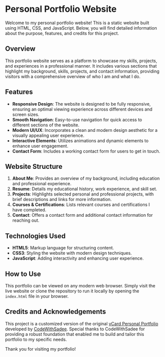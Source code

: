 # Personal Portfolio Website

Welcome to my personal portfolio website! This is a static website built using HTML, CSS, and JavaScript. Below, you will find detailed information about the purpose, features, and credits for this project.

## Overview

This portfolio website serves as a platform to showcase my skills, projects, and experiences in a professional manner. It includes various sections that highlight my background, skills, projects, and contact information, providing visitors with a comprehensive overview of who I am and what I do.

## Features

- **Responsive Design**: The website is designed to be fully responsive, ensuring an optimal viewing experience across different devices and screen sizes.
- **Smooth Navigation**: Easy-to-use navigation for quick access to different sections of the website.
- **Modern UI/UX**: Incorporates a clean and modern design aesthetic for a visually appealing user experience.
- **Interactive Elements**: Utilizes animations and dynamic elements to enhance user engagement.
- **Contact Form**: Includes a working contact form for users to get in touch.

## Website Structure

1. **About Me**: Provides an overview of my background, including education and professional experience.
2. **Resume**: Details my educational history, work experience, and skill set.
3. **Projects**: Highlights selected personal and professional projects, with brief descriptions and links for more information.
4. **Courses & Certifications**: Lists relevant courses and certifications I have completed.
5. **Contact**: Offers a contact form and additional contact information for reaching out.


## Technologies Used

- **HTML5**: Markup language for structuring content.
- **CSS3**: Styling the website with modern design techniques.
- **JavaScript**: Adding interactivity and enhancing user experience.

## How to Use

This portfolio can be viewed on any modern web browser. Simply visit the live website or clone the repository to run it locally by opening the `index.html` file in your browser.

## Credits and Acknowledgements

This project is a customized version of the original [vCard Personal Portfolio](https://github.com/codewithsadee/vcard-personal-portfolio) developed by [CodeWithSadee](https://github.com/codewithsadee). Special thanks to CodeWithSadee for providing a robust foundation that enabled me to build and tailor this portfolio to my specific needs.

Thank you for visiting my portfolio!


